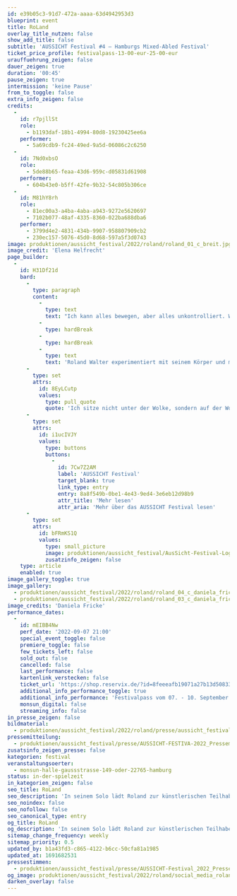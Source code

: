 ```yaml
---
id: e39b05c3-91d7-472a-aaaa-63d4942953d3
blueprint: event
title: RoLand
overlay_title_nutzen: false
show_add_title: false
subtitle: 'AUSSICHT Festival #4 – Hamburgs Mixed-Abled Festival'
ticket_price_profile: festivalpass-13-00-eur-25-00-eur
urauffuehrung_zeigen: false
dauer_zeigen: true
duration: '00:45'
pause_zeigen: true
intermission: 'keine Pause'
from_to_toggle: false
extra_info_zeigen: false
credits:
  -
    id: r7pjllSt
    role:
      - b1193daf-18b1-4994-80d8-19230425ee6a
    performer:
      - 5a69cdb9-fc24-49ed-9a5d-06086c2c6250
  -
    id: 7Nd0xbsO
    role:
      - 5de88b65-feaa-43d6-959c-d05831d61908
    performer:
      - 604b43e0-b5ff-42fe-9b32-54c805b306ce
  -
    id: M81hY8rh
    role:
      - 81ec00a3-a4ba-4aba-a943-9272e5620697
      - 7102b077-48af-4335-8360-022ba688dba6
    performer:
      - 3799d4e2-4831-434b-9907-958807909cb2
      - 230ec157-5076-45d0-8d68-597a5f3d0743
image: produktionen/aussicht_festival/2022/roland/roland_01_c_breit.jpg
image_credit: 'Elena Helfrecht'
page_builder:
  -
    id: H31Df21d
    bard:
      -
        type: paragraph
        content:
          -
            type: text
            text: "Ich kann alles bewegen, aber alles unkontrolliert. Will ich meine Hand zum Mund führen, gelingt das mir mit großer Konzentration. Habe ich in der Hand einen Löffel, kommt meine Hand nicht zum Mund. Ich kann mich nur auf eine Sache konzentrieren. Hebe ich die Hand mit dem Löffel hoch, achte ich darauf, dass mir der Löffel nicht aus der Hand fällt. Die zweite Bewegung, die Hand zum Mund zu führen, habe ich nicht unter Kontrolle. Die Hand flattert durch die Gegend.\_"
          -
            type: hardBreak
          -
            type: hardBreak
          -
            type: text
            text: 'Roland Walter experimentiert mit seinem Körper und mit seiner Behinderung. In seinem Solo lädt Roland zur künstlerischen Teilhabe an seiner Perspektive auf die Welt ein. Mit eigener Musik, Tanz und Performance erzählt er von sich und seinem Leben und gestaltet die eigenen Grenzen zu einem Stück grenzenloser Freiheit.'
      -
        type: set
        attrs:
          id: 8EyLCutp
          values:
            type: pull_quote
            quote: 'Ich sitze nicht unter der Wolke, sondern auf der Wolke und alles wird gut.'
      -
        type: set
        attrs:
          id: i1ucIVJY
          values:
            type: buttons
            buttons:
              -
                id: 7Cw7Z2AM
                label: 'AUSSICHT Festival'
                target_blank: true
                link_type: entry
                entry: 8a8f549b-0be1-4e43-9ed4-3e6eb12d98b9
                attr_title: 'Mehr lesen'
                attr_aria: 'Mehr über das AUSSICHT Festival lesen'
      -
        type: set
        attrs:
          id: bFRmKS1Q
          values:
            type: small_picture
            image: produktionen/aussicht_festival/AusSicht-Festival-Logo-Rechteck.jpg
            zusatzinfo_zeigen: false
    type: article
    enabled: true
image_gallery_toggle: true
image_gallery:
  - produktionen/aussicht_festival/2022/roland/roland_04_c_daniela_fricke.jpg
  - produktionen/aussicht_festival/2022/roland/roland_03_c_daniela_fricke.jpg
image_credits: 'Daniela Fricke'
performance_dates:
  -
    id: mEIBB4Nw
    perf_date: '2022-09-07 21:00'
    special_event_toggle: false
    premiere_toggle: false
    few_tickets_left: false
    sold_out: false
    cancelled: false
    last_performance: false
    kartenlink_verstecken: false
    ticket_url: 'https://shop.reservix.de/?id=8feeeafb19071a27b13d5083379d95183e9ab490f2f135faf80b2fecfc1ba00f2aba7ad8945f4a4292549eb86feddc1b&vID=7337&eventGrpID=413348&eventID=1986596'
    additional_info_performance_toggle: true
    additional_info_performance: 'Festivalpass vom 07. - 10. September 2022'
    monsun_digital: false
    streaming_info: false
in_presse_zeigen: false
bildmaterial:
  - produktionen/aussicht_festival/2022/roland/presse/aussicht_festival_roland_01_c_elena-helfrecht_monsun.zip
pressemitteilung:
  - produktionen/aussicht_festival/presse/AUSSICHT-FESTIVA-2022_Pressemitteilung_monsun.theater.pdf
zusatsinfo_zeigen_presse: false
kategorien: festival
veranstaltungsoerter:
  - monsun-halle-gaussstrasse-149-oder-22765-hamburg
status: in-der-spielzeit
in_kategorien_zeigen: false
seo_title: RoLand
seo_description: 'In seinem Solo lädt Roland zur künstlerischen Teilhabe an seiner Perspektive auf die Welt ein. Mit eigener Musik und Tanz erzählt er von sich und seinem Leben.'
seo_noindex: false
seo_nofollow: false
seo_canonical_type: entry
og_title: RoLand
og_description: 'In seinem Solo lädt Roland zur künstlerischen Teilhabe an seiner Perspektive auf die Welt ein. Mit eigener Musik und Tanz erzählt er von sich und seinem Leben.'
sitemap_change_frequency: weekly
sitemap_priority: 0.5
updated_by: b1a43fd3-c865-4122-b6cc-50cfa81a1985
updated_at: 1691682531
pressestimmen:
  - produktionen/aussicht_festival/presse/AUSSICHT-Festival_2022_Pressestimmen.zip
og_image: produktionen/aussicht_festival/2022/roland/social_media_roland.jpg
darken_overlay: false
---
```

